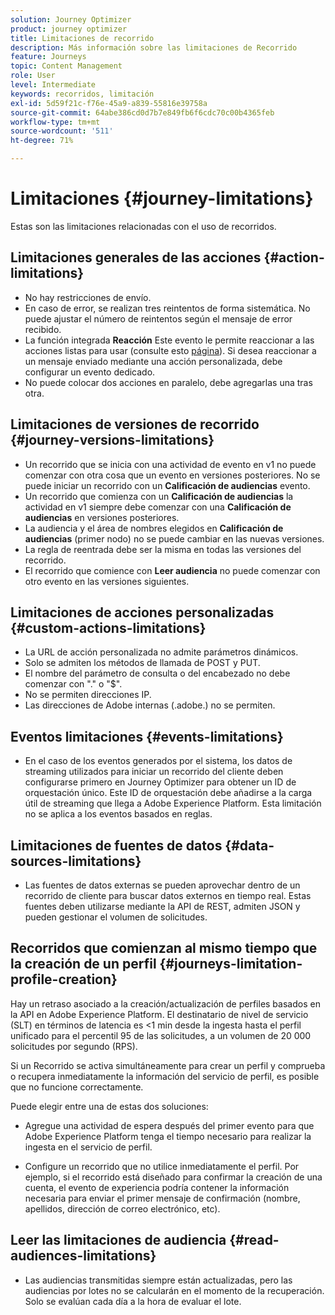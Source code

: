 ```yaml
---
solution: Journey Optimizer
product: journey optimizer
title: Limitaciones de recorrido
description: Más información sobre las limitaciones de Recorrido
feature: Journeys
topic: Content Management
role: User
level: Intermediate
keywords: recorridos, limitación
exl-id: 5d59f21c-f76e-45a9-a839-55816e39758a
source-git-commit: 64abe386cd0d7b7e849fb6f6cdc70c00b4365feb
workflow-type: tm+mt
source-wordcount: '511'
ht-degree: 71%

---
```


# Limitaciones {#journey-limitations}

Estas son las limitaciones relacionadas con el uso de recorridos.

## Limitaciones generales de las acciones {#action-limitations}

* No hay restricciones de envío. 
* En caso de error, se realizan tres reintentos de forma sistemática. No puede ajustar el número de reintentos según el mensaje de error recibido. 
* La función integrada **Reacción** Este evento le permite reaccionar a las acciones listas para usar (consulte esto [página](../building-journeys/reaction-events.md)). Si desea reaccionar a un mensaje enviado mediante una acción personalizada, debe configurar un evento dedicado. 
* No puede colocar dos acciones en paralelo, debe agregarlas una tras otra.

## Limitaciones de versiones de recorrido {#journey-versions-limitations}

* Un recorrido que se inicia con una actividad de evento en v1 no puede comenzar con otra cosa que un evento en versiones posteriores. No se puede iniciar un recorrido con un **Calificación de audiencias** evento.
* Un recorrido que comienza con un **Calificación de audiencias** la actividad en v1 siempre debe comenzar con una **Calificación de audiencias** en versiones posteriores.
* La audiencia y el área de nombres elegidos en **Calificación de audiencias** (primer nodo) no se puede cambiar en las nuevas versiones.
* La regla de reentrada debe ser la misma en todas las versiones del recorrido.
* El recorrido que comience con **Leer audiencia** no puede comenzar con otro evento en las versiones siguientes.

## Limitaciones de acciones personalizadas {#custom-actions-limitations}

* La URL de acción personalizada no admite parámetros dinámicos. 
* Solo se admiten los métodos de llamada de POST y PUT. 
* El nombre del parámetro de consulta o del encabezado no debe comenzar con &quot;.&quot; o &quot;$&quot;. 
* No se permiten direcciones IP. 
* Las direcciones de Adobe internas (.adobe.) no se permiten.

## Eventos limitaciones {#events-limitations}

* En el caso de los eventos generados por el sistema, los datos de streaming utilizados para iniciar un recorrido del cliente deben configurarse primero en Journey Optimizer para obtener un ID de orquestación único. Este ID de orquestación debe añadirse a la carga útil de streaming que llega a Adobe Experience Platform. Esta limitación no se aplica a los eventos basados en reglas.

## Limitaciones de fuentes de datos {#data-sources-limitations}

* Las fuentes de datos externas se pueden aprovechar dentro de un recorrido de cliente para buscar datos externos en tiempo real. Estas fuentes deben utilizarse mediante la API de REST, admiten JSON y pueden gestionar el volumen de solicitudes.

## Recorridos que comienzan al mismo tiempo que la creación de un perfil {#journeys-limitation-profile-creation}

Hay un retraso asociado a la creación/actualización de perfiles basados en la API en Adobe Experience Platform. El destinatario de nivel de servicio (SLT) en términos de latencia es &lt;1 min desde la ingesta hasta el perfil unificado para el percentil 95 de las solicitudes, a un volumen de 20 000 solicitudes por segundo (RPS).

Si un Recorrido se activa simultáneamente para crear un perfil y comprueba o recupera inmediatamente la información del servicio de perfil, es posible que no funcione correctamente.

Puede elegir entre una de estas dos soluciones:

* Agregue una actividad de espera después del primer evento para que Adobe Experience Platform tenga el tiempo necesario para realizar la ingesta en el servicio de perfil.

* Configure un recorrido que no utilice inmediatamente el perfil. Por ejemplo, si el recorrido está diseñado para confirmar la creación de una cuenta, el evento de experiencia podría contener la información necesaria para enviar el primer mensaje de confirmación (nombre, apellidos, dirección de correo electrónico, etc).

## Leer las limitaciones de audiencia {#read-audiences-limitations}

* Las audiencias transmitidas siempre están actualizadas, pero las audiencias por lotes no se calcularán en el momento de la recuperación. Solo se evalúan cada día a la hora de evaluar el lote.
